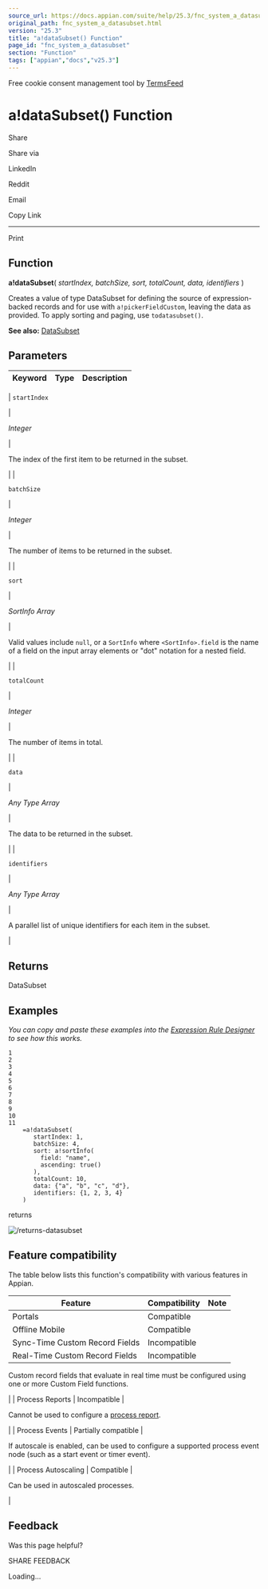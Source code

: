 ```yaml
---
source_url: https://docs.appian.com/suite/help/25.3/fnc_system_a_datasubset.html
original_path: fnc_system_a_datasubset.html
version: "25.3"
title: "a!dataSubset() Function"
page_id: "fnc_system_a_datasubset"
section: "Function"
tags: ["appian","docs","v25.3"]
---
```



Free cookie consent management tool by [TermsFeed](https://www.termsfeed.com/)

# a!dataSubset() Function

Share

Share via

LinkedIn

Reddit

Email

Copy Link

* * *

Print

## Function

**a!dataSubset**( _startIndex, batchSize, sort, totalCount, data, identifiers_ )

Creates a value of type DataSubset for defining the source of expression-backed records and for use with `a!pickerFieldCustom`, leaving the data as provided. To apply sorting and paging, use `todatasubset()`.

**See also:** [DataSubset](Appian_Data_Types.html#datasubset)

## Parameters

| Keyword | Type | Description |
| --- | --- | --- |
|
`startIndex`

 |

_Integer_

 |

The index of the first item to be returned in the subset.

 |
|

`batchSize`

 |

_Integer_

 |

The number of items to be returned in the subset.

 |
|

`sort`

 |

_SortInfo Array_

 |

Valid values include `null`, or a `SortInfo` where `<SortInfo>.field` is the name of a field on the input array elements or "dot" notation for a nested field.

 |
|

`totalCount`

 |

_Integer_

 |

The number of items in total.

 |
|

`data`

 |

_Any Type Array_

 |

The data to be returned in the subset.

 |
|

`identifiers`

 |

_Any Type Array_

 |

A parallel list of unique identifiers for each item in the subset.

 |

## Returns

DataSubset

## Examples

_You can copy and paste these examples into the [Expression Rule Designer](Expression_Rules.html) to see how this works._

```
1
2
3
4
5
6
7
8
9
10
11
	=a!dataSubset(
       startIndex: 1,
       batchSize: 4,
       sort: a!sortInfo(
         field: "name",
         ascending: true()
       ),
       totalCount: 10,
       data: {"a", "b", "c", "d"},
       identifiers: {1, 2, 3, 4}
    )
```

returns

![/returns-datasubset](images/returns-datasubset.png)

## Feature compatibility

The table below lists this function's compatibility with various features in Appian.

| Feature | Compatibility | Note |
| --- | --- | --- |
| Portals | Compatible |  |
| Offline Mobile | Compatible |  |
| Sync-Time Custom Record Fields | Incompatible |  |
| Real-Time Custom Record Fields | Incompatible |
Custom record fields that evaluate in real time must be configured using one or more Custom Field functions.

 |
| Process Reports | Incompatible |

Cannot be used to configure a [process report](Process_Reports.html).

 |
| Process Events | Partially compatible |

If autoscale is enabled, can be used to configure a supported process event node (such as a start event or timer event).

 |
| Process Autoscaling | Compatible |

Can be used in autoscaled processes.

 |

## Feedback

Was this page helpful?

SHARE FEEDBACK

Loading...
